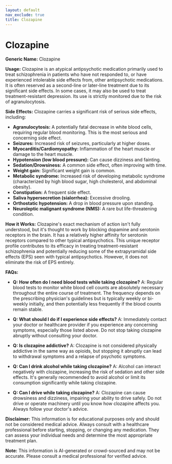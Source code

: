 ```yaml
---
layout: default
nav_exclude: true
title: Clozapine
---
```


# Clozapine

**Generic Name:** Clozapine

**Usage:** Clozapine is an atypical antipsychotic medication primarily used to treat schizophrenia in patients who have not responded to, or have experienced intolerable side effects from, other antipsychotic medications.  It is often reserved as a second-line or later-line treatment due to its significant side effects.  In some cases, it may also be used to treat treatment-resistant depression.  Its use is strictly monitored due to the risk of agranulocytosis.

**Side Effects:**  Clozapine carries a significant risk of serious side effects, including:

* **Agranulocytosis:** A potentially fatal decrease in white blood cells, requiring regular blood monitoring. This is the most serious and concerning side effect.
* **Seizures:** Increased risk of seizures, particularly at higher doses.
* **Myocarditis/Cardiomyopathy:** Inflammation of the heart muscle or damage to the heart muscle.
* **Hypotension (low blood pressure):** Can cause dizziness and fainting.
* **Sedation/Drowsiness:**  A common side effect, often improving with time.
* **Weight gain:** Significant weight gain is common.
* **Metabolic syndrome:** Increased risk of developing metabolic syndrome (characterized by high blood sugar, high cholesterol, and abdominal obesity).
* **Constipation:** A frequent side effect.
* **Saliva hypersecretion (sialorrhea):** Excessive drooling.
* **Orthostatic hypotension:** A drop in blood pressure upon standing.
* **Neuroleptic malignant syndrome (NMS):** A rare but life-threatening condition.


**How it Works:** Clozapine's exact mechanism of action isn't fully understood, but it's thought to work by blocking dopamine and serotonin receptors in the brain.  It has a relatively higher affinity for serotonin receptors compared to other typical antipsychotics. This unique receptor profile contributes to its efficacy in treating treatment-resistant schizophrenia and potentially reducing some of the extrapyramidal side effects (EPS) seen with typical antipsychotics.  However, it does not eliminate the risk of EPS entirely.

**FAQs:**

* **Q: How often do I need blood tests while taking clozapine?** A:  Regular blood tests to monitor white blood cell counts are absolutely necessary throughout the entire course of treatment. The frequency depends on the prescribing physician's guidelines but is typically weekly or bi-weekly initially, and then potentially less frequently if the blood counts remain stable.

* **Q: What should I do if I experience side effects?** A: Immediately contact your doctor or healthcare provider if you experience any concerning symptoms, especially those listed above.  Do not stop taking clozapine abruptly without consulting your doctor.

* **Q: Is clozapine addictive?** A: Clozapine is not considered physically addictive in the same way as opioids, but stopping it abruptly can lead to withdrawal symptoms and a relapse of psychotic symptoms.

* **Q: Can I drink alcohol while taking clozapine?** A:  Alcohol can interact negatively with clozapine, increasing the risk of sedation and other side effects. It's generally recommended to avoid alcohol or limit its consumption significantly while taking clozapine.

* **Q: Can I drive while taking clozapine?** A:  Clozapine can cause drowsiness and dizziness, impairing your ability to drive safely.  Do not drive or operate machinery until you know how clozapine affects you.  Always follow your doctor's advice.


**Disclaimer:** This information is for educational purposes only and should not be considered medical advice.  Always consult with a healthcare professional before starting, stopping, or changing any medication.  They can assess your individual needs and determine the most appropriate treatment plan.


**Note:** This information is AI-generated or crowd-sourced and may not be accurate. Please consult a medical professional for verified advice.